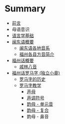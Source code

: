 # Summary

* [前言](README.md)
* 母语意识
* [语言学基础](语言学基础/README.md)
* [闽东语概要](闽东语概要/README.md)
   * [闽东语各地音系](闽东语概要/闽东语各地音系.md)
   * [福州各县方音简介](闽东语概要/福州各地音系简介.md)
* [福州话概要](福州话概要/README.md)
   * [戚林八音](福州话概要/戚林八音/README.md)
* [福州话罗马字 (独立小章)](福州话罗马字/README.md)
   * [罗马字的历史](福州话罗马字/平话字的历史.md)
   * [罗马字教学](福州话罗马字/罗马字教学/README.md)
       * [声母](福州话罗马字/罗马字教学/声母.md)
       * [声调符号](福州话罗马字/罗马字教学/声调符号.md)
       * [韵母 - 单元音](福州话罗马字/罗马字教学/韵母.md)
       * [韵母 - 复合](福州话罗马字/罗马字教学/韵母_复合.md)
       * 韵母 - 鼻音

